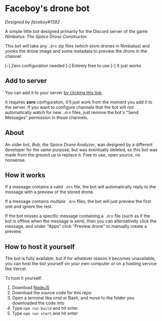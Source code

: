 # Faceboy's drone bot
*Designed by faceboy#1392*

A simple little bot designed primarily for the Discord server of the game *Nimbatus: The Space Drone Constructor.*

This bot will take any `.drn` zip files (which store drones in Nimbatus) and yoinks the drone image and some metadata to preview the drone in the channel.

[-] Zero configuration needed
[-] Entirely free to use
[-] It just works

## Add to server

You can add it to your server [by clicking this link](https://discord.com/api/oauth2/authorize?client_id=1060614689173807225&permissions=34816&scope=bot%20applications.commands).

It requires **zero** configuration, it'll just work from the moment you add it to the server. If you want to configure channels that the bot will not automatically watch for new `.drn` files, just remove the bot's "Send Messages" permission in those channels.

## About

An older bot, *Bob, the Space Drone Analyzer*, was designed by a different developer for the same purpose, but was eventually deleted, so this bot was made from the ground up to replace it. Free to use, open source, no nonsense.

## How it works

If a message contains a valid `.drn` file, the bot will automatically reply to the message with a preview of the stored drone. 

If a message contains *multiple* `.drn` files, the bot will just preview the first one and ignore the rest.

If the bot misses a specific message containing a `.drn` file (such as if the bot is offline when the message is sent), then you can alternatively click the message, and under "Apps" click "Preview drone" to manually create a preview.

## How to host it yourself

The bot is fully available, but if for whatever reason it becomes unavailable, you can host the bot yourself on your own computer or on a hosting service like Vercel.

To host it yourself:
1. Download [NodeJS](https://nodejs.org/en/)
1. Download the source code for this repo
1. Open a terminal like cmd or Bash, and move to the folder you downloaded the code into
1. Type `npm run build` and hit enter
1. Type `npm run start` and hit enter
